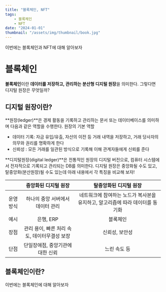 ```yaml
---
title: "블록체인, NFT"
tags:
    - 블록체인
    - NFT
date: "2024-01-01"
thumbnail: "/assets/img/thumbnail/book.jpg"
---
```


이번에는 블록체인과 NFT에 대해 알아보자

# 블록체인
**블록체인**이란 **데이터를 저장하고, 관리하는 분산형 디지털 원장**을 의미한다.
그렇다면 디지털 원장은 무엇일까?

## 디지털 원장이란?
**원장(ledger)**은 경제 활동을 기록하고 관리하는 문서 또는 데이터베이스를 의미하며 다음과 같은 역할을 수행한다.
원장의 기본 역할
* 데이터 기록: 자금 유입/유출, 자산의 이전 등 거래 내역을 저장하고, 거래 당사자의 의무와 권리를 명확하게 한다
* 신뢰성 : 모든 거래를 일관된 방식으로 기록해 이해 관계자들에게 신뢰를 준다 

**디지털원장(digital ledger)**은 전통적인 원장의 디지털 버전으로, 컴퓨터 시스템에서 전자적으로 기록되고 관리되는 DB를 의미한다.
디지털 원장은 중앙화될 수도 있고, 탈중앙화(분산원장)될 수도 있는데 아래 내용에서 각 특징을 비교해 보자!

||중앙화된 디지털 원장|탈중앙화된 디지털 원장|
|:---:|:---:|:---:|
|운영방식|하나의 중앙 서버에서 데이터 관리|네트워크에 참여하는 노드가 복사본을 유지하고, 알고리즘에 따라 데이터를 동기화|
|예시|은행, ERP|블록체인|
|장점|관리 용이, 빠른 처리 속도, 데이터무결성 보장|신뢰성, 보안성|
|단점|단일장애점, 중앙기관에 대한 신뢰|느린 속도 등|

## 블록체인이란?
이번에는 블록체인에 대해 알아보자